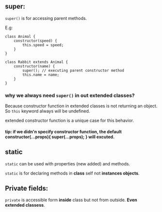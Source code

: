 ## super:

`super()` is for accessing parent methods.

E.g:

```
class Animal {
	constructor(speed) {
		this.speed = speed;
	}
}

class Rabbit extends Animal {
	constructor(name) {
		super(); // executing parent constructor method
		this.name = name;
	}
}
```

### why we always need `super()` in out extended classes?

Because constructor function in extended classes is not returning an object. So `this` keyword always will be undefined.

extended constructor function is a unique case for this behavior.

#### tip: if we didn'n specify constructor function, the default constructor(...props){ super(...props); } will excuted.

## static

`static` can be used with properties (new added) and methods.

`static` is for declaring methods in **class** self not **instances objects**.

## Private fields:

`private` is accessible form **inside** class but not from outside. **Even extended classess**.



